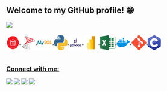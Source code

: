 ## Welcome to my GitHub profile! 😁

 <div>
   <a href="https://github.com/Gabriel-Troni">
   <img height="180em" src="https://github-readme-stats.vercel.app/api/top-langs/?username=Gabriel-Troni&layout=compact&langs_count=6&theme=tokyonight"/>

</div>
<div style="display: inline_block"><br>
  <img align="center" alt="Oracle" height="40px" width="35px" src="./assets/oracle.webp">
  <img align="center" alt="SQL Server" height="40px" width="40px" src="./assets/sqlServer.png">
  <img align="center" alt="mySQL" height="40px" width="40px" src="./assets/mySQL.png">
  <img align="center" alt="Python" height="40px" width="35px" src="./assets/python.webp">
  <img align="center" alt="Pandas" height="40px" width="35px" src="./assets/pandas.png">
  <!--<img align="center" alt="SQL" height="40px" width="40px" src="./assets/sql.webp">-->
  <img align="center" alt="power BI" height="40px" width="40px" src="./assets/powerBI.png">
  <img align="center" alt="Excel" height="40px" width="40px" src="./assets/excel.png">  
  <!--<img align="center" alt="PHP" height="20" width="40" src="./assets/php.png">-->
  <!--<img align="center" alt="Js" height="40px" width="40px" src="./assets/js.svg">-->
  <!--<img align="center" alt="CSS" height="40px" width="40px" src="./assets/css.svg">-->
  <!--<img align="center" alt="HTML" height="40px" width="40px" src="./assets/html.svg">-->
  <img align="center" alt="Docker" height="25" width="35" src="./assets/docker.png">
  <img align="center" alt="Git" height="40px" width="40px" src="./assets/git.png">
  <img align="center" alt="C" height="40px" width="35px" src="./assets/c.png">
</div>
 
 <br>
 
  ### Connect with me:
 
<div>
  <a href = "mailto:troni.gabriel.10@gmail.com" target = "_blank"><img src="https://img.shields.io/badge/-Gmail-%23333?style=for-the-badge&logo=gmail&logoColor=white" target="_blank"></a>
  <a href="https://www.linkedin.com/in/gabriel-troni/" target="_blank"><img src="https://img.shields.io/badge/-LinkedIn-%23333?style=for-the-badge&logo=linkedin&logoColor=white" target="_blank"></a>
 <a href="https://api.whatsapp.com/send?phone=5569992182298" target="_blank"><img src="https://img.shields.io/badge/-WhatsApp-%23333?style=for-the-badge&logo=WhatsApp&logoColor=white" target="_blank"></a>
 <a href="https://www.instagram.com/gabrieltroni/" target="_blank"><img src="https://img.shields.io/badge/-Instagram-%23333?style=for-the-badge&logo=Instagram&logoColor=white" target="_blank"></a>
</div>
